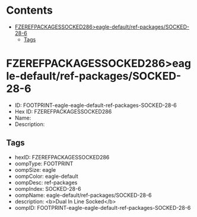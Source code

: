 



Contents
========

* [FZEREFPACKAGESSOCKED286>eagle-default/ref-packages/SOCKED-28-6](#fzerefpackagessocked286eagle-defaultref-packagessocked-28-6)
	* [Tags](#tags)

# FZEREFPACKAGESSOCKED286>eagle-default/ref-packages/SOCKED-28-6

- ID: FOOTPRINT-eagle-eagle-default-ref-packages-SOCKED-28-6
- Hex ID: FZEREFPACKAGESSOCKED286
- Name: 
- Description: 

## Tags

- hexID: FZEREFPACKAGESSOCKED286
- oompType: FOOTPRINT
- oompSize: eagle
- oompColor: eagle-default
- oompDesc: ref-packages
- oompIndex: SOCKED-28-6
- oompName: eagle-default/ref-packages/SOCKED-28-6
- description: &lt;b&gt;Dual In Line Socked&lt;/b&gt;
- oompID: FOOTPRINT-eagle-eagle-default-ref-packages-SOCKED-28-6
